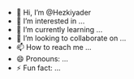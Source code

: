 - 👋 Hi, I’m @Hezkiyader
- 👀 I’m interested in ...
- 🌱 I’m currently learning ...
- 💞️ I’m looking to collaborate on ...
- 📫 How to reach me ...
- 😄 Pronouns: ...
- ⚡ Fun fact: ...

<!---
Hezkiyader/Hezkiyader is a ✨ special ✨ repository because its `README.md` (this file) appears on your GitHub profile.
You can click the Preview link to take a look at your changes.
--->
